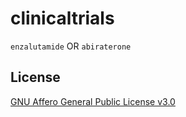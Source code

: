 # clinicaltrials

`enzalutamide` OR `abiraterone`

## License

[GNU Affero General Public License v3.0](https://choosealicense.com/licenses/agpl-3.0)
